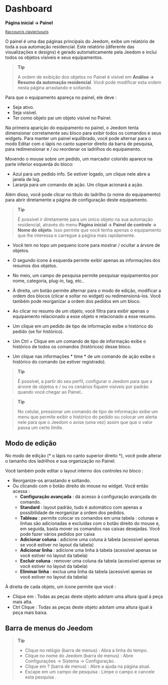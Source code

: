 # Dashboard
**Página inicial → Painel**

<small>[Raccourcis clavier/souris](shortcuts.md)</small>

O painel é uma das páginas principais do Jeedom, exibe um relatório de toda a sua automação residencial.
Este relatório (diferente das visualizações e designs) é gerado automaticamente pela Jeedom e inclui todos os objetos visíveis e seus equipamentos.

> **Tip**
>
> A ordem de exibição dos objetos no Painel é visível em **Análise → Resumo da automação residencial**. Você pode modificar esta ordem nesta página arrastando e soltando.

Para que o equipamento apareça no painel, ele deve :
- Seja ativo.
- Seja visível.
- Ter como objeto pai um objeto visível no Painel.

Na primeira aparição do equipamento no painel, o Jeedom tenta dimensionar corretamente seu bloco para exibir todos os comandos e seus widgets.
Para manter um painel equilibrado, você pode alternar para o modo Editar com o lápis no canto superior direito da barra de pesquisa, para redimensionar e / ou reordenar os ladrilhos do equipamento.

Movendo o mouse sobre um pedido, um marcador colorido aparece na parte inferior esquerda do bloco:
- Azul para um pedido info. Se estiver logado, um clique nele abre a janela de log.
- Laranja para um comando de ação. Um clique acionará a ação.

Além disso, você pode clicar no título do ladrilho (o nome do equipamento) para abrir diretamente a página de configuração deste equipamento.

> **Tip**
>
> É possível ir diretamente para um único objeto na sua automação residencial, através do menu **Página inicial → Painel de controle → Nome do objeto**.
> Isso permite que você tenha apenas o equipamento que lhe interessa e carregue a página mais rapidamente.

- Você tem no topo um pequeno ícone para mostrar / ocultar a árvore de objetos.
- O segundo ícone à esquerda permite exibir apenas as informações dos resumos dos objetos.
- No meio, um campo de pesquisa permite pesquisar equipamentos por nome, categoria, plug-in, tag, etc..
- À direita, um botão permite alternar para o modo de edição, modificar a ordem dos blocos (clicar e soltar no widget) ou redimensioná-los. Você também pode reorganizar a ordem dos pedidos em um bloco.

- Ao clicar no resumo de um objeto, você filtra para exibir apenas o equipamento relacionado a esse objeto e relacionado a esse resumo.

- Um clique em um pedido de tipo de informação exibe o histórico do pedido (se for histórico).
- Um Ctrl + Clique em um comando de tipo de informação exibe o histórico de todos os comandos (históricos) desse bloco.
- Um clique nas informações * time * de um comando de ação exibe o histórico do comando (se estiver registrado).

> **Tip**
>
> É possível, a partir do seu perfil, configurar o Jeedom para que a árvore de objetos e / ou os cenários fiquem visíveis por padrão quando você chegar ao Painel..

> **Tip**
>
> No celular, pressionar um comando de tipo de informação exibe um menu que permite exibir o histórico do pedido ou colocar um alerta nele para que o Jeedom o avise (uma vez) assim que que o valor passa um certo limite.


## Modo de edição

No modo de edição (* o lápis no canto superior direito *), você pode alterar o tamanho dos ladrilhos e sua organização no Painel.

Você também pode editar o layout interno dos controles no bloco :

- Reorganize-os arrastando e soltando.
- Ou clicando com o botão direito do mouse no widget. Você então acessa :
    - **Configuração avançada** : dá acesso à configuração avançada do comando.
    - **Standard** : layout padrão, tudo é automático com apenas a possibilidade de reorganizar a ordem dos pedidos.
    - **Tableau** : permite colocar os comandos em uma tabela : colunas e linhas são adicionadas e excluídas com o botão direito do mouse e, em seguida, basta mover os comandos nas caixas desejadas. Você pode fazer vários pedidos por caixa
    - **Adicionar coluna** : adicione uma coluna à tabela (acessível apenas se você estiver no layout da tabela)
    - **Adicionar linha** : adicione uma linha à tabela (acessível apenas se você estiver no layout da tabela)
    - **Excluir coluna** : remover uma coluna da tabela (acessível apenas se você estiver no layout da tabela)
    - **Eliminar linha** : exclua uma linha da tabela (acessível apenas se você estiver no layout da tabela)

À direita de cada objeto, um ícone permite que você :

- Clique em : Todas as peças deste objeto adotam uma altura igual à peça mais alta.
- Ctrl Clique : Todas as peças deste objeto adotam uma altura igual à peça mais baixa.

## Barra de menus do Jeedom

> **Tip**
>
> - Clique no relógio (barra de menus) : Abra a linha do tempo.
> - Clique no nome do Jeedom (barra de menus) : Abre Configurações → Sistema → Configuração.
> - Clique em ? (barra de menus) : Abre a ajuda na página atual.
> - Escape em um campo de pesquisa : Limpe o campo e cancele esta pesquisa .
